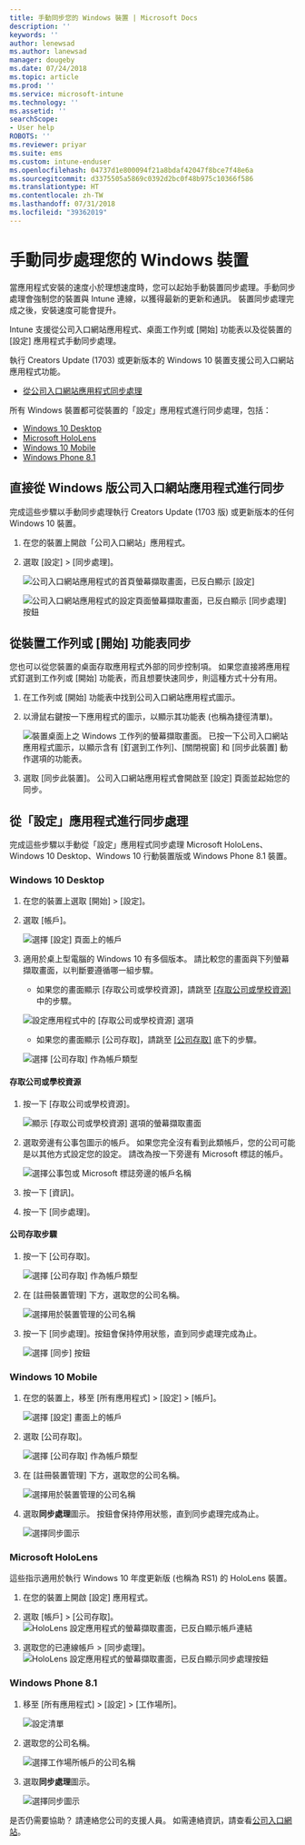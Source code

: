 ```yaml
---
title: 手動同步您的 Windows 裝置 | Microsoft Docs
description: ''
keywords: ''
author: lenewsad
ms.author: lanewsad
manager: dougeby
ms.date: 07/24/2018
ms.topic: article
ms.prod: ''
ms.service: microsoft-intune
ms.technology: ''
ms.assetid: ''
searchScope:
- User help
ROBOTS: ''
ms.reviewer: priyar
ms.suite: ems
ms.custom: intune-enduser
ms.openlocfilehash: 04737d1e800094f21a8bdaf42047f8bce7f48e6a
ms.sourcegitcommit: d3375505a5869c0392d2bc0f48b975c10366f586
ms.translationtype: HT
ms.contentlocale: zh-TW
ms.lasthandoff: 07/31/2018
ms.locfileid: "39362019"
---
```

# <a name="sync-your-windows-device-manually"></a>手動同步處理您的 Windows 裝置

當應用程式安裝的速度小於理想速度時，您可以起始手動裝置同步處理。手動同步處理會強制您的裝置與 Intune 連線，以獲得最新的更新和通訊。 裝置同步處理完成之後，安裝速度可能會提升。

Intune 支援從公司入口網站應用程式、桌面工作列或 [開始] 功能表以及從裝置的 [設定] 應用程式手動同步處理。 

執行 Creators Update (1703) 或更新版本的 Windows 10 裝置支援公司入口網站應用程式功能。 
* [從公司入口網站應用程式同步處理](#Sync-from-Company-Portal-app-for-Windows)  

所有 Windows 裝置都可從裝置的「設定」應用程式進行同步處理，包括：

* [Windows 10 Desktop](#windows-10-desktop)  
* [Microsoft HoloLens](#microsoft-hololens)   
* [Windows 10 Mobile](#windows-10-mobile)  
* [Windows Phone 8.1](#windows-phone-81)    

## <a name="sync-directly-from-company-portal-app-for-windows"></a>直接從 Windows 版公司入口網站應用程式進行同步
完成這些步驟以手動同步處理執行 Creators Update (1703 版) 或更新版本的任何 Windows 10 裝置。

1.  在您的裝置上開啟「公司入口網站」應用程式。

2.  選取 [設定] > [同步處理]。

    ![公司入口網站應用程式的首頁螢幕擷取畫面，已反白顯示 [設定]](./media/RS1_homePage_settings_04.png)  
    
    ![公司入口網站應用程式的設定頁面螢幕擷取畫面，已反白顯示 [同步處理] 按鈕](./media/RS1_settingspage_sync05.png)  

## <a name="sync-from-device-taskbar-or-start-menu"></a>從裝置工作列或 [開始] 功能表同步   

您也可以從您裝置的桌面存取應用程式外部的同步控制項。 如果您直接將應用程式釘選到工作列或 [開始] 功能表，而且想要快速同步，則這種方式十分有用。  

1. 在工作列或 [開始] 功能表中找到公司入口網站應用程式圖示。  
2. 以滑鼠右鍵按一下應用程式的圖示，以顯示其功能表 (也稱為捷徑清單)。  

    ![裝置桌面上之 Windows 工作列的螢幕擷取畫面。 已按一下公司入口網站應用程式圖示，以顯示含有 [釘選到工作列]、[關閉視窗] 和 [同步此裝置] 動作選項的功能表。](./media/sync-device-from-start-menu-1807.png)  

3. 選取 [同步此裝置]。 公司入口網站應用程式會開啟至 [設定] 頁面並起始您的同步。  

## <a name="sync-from-settings-app"></a>從「設定」應用程式進行同步處理 
完成這些步驟以手動從「設定」應用程式同步處理 Microsoft HoloLens、Windows 10 Desktop、Windows 10 行動裝置版或 Windows Phone 8.1 裝置。  

### <a name="windows-10-desktop"></a>Windows 10 Desktop
1. 在您的裝置上選取 [開始] > [設定]。

2. 選取 [帳戶]。

    ![選擇 [設定] 頁面上的帳戶](./media/win10pc-sync-2-settings-accounts.png)  

3. 適用於桌上型電腦的 Windows 10 有多個版本。 請比較您的畫面與下列螢幕擷取畫面，以判斷要遵循哪一組步驟。 

    * 如果您的畫面顯示 [存取公司或學校資源]，請跳至 [[存取公司或學校資源]](#access-work-or-school) 中的步驟。

    ![設定應用程式中的 [存取公司或學校資源] 選項](./media/w10-enroll-rs1-connect-to-work-or-school.png)  

    * 如果您的畫面顯示 [公司存取]，請跳至 [[公司存取]](#work-access) 底下的步驟。  

    ![選擇 [公司存取] 作為帳戶類型](./media/win10pc-sync-3-work-access.png)

#### <a name="access-work-or-school-steps"></a>存取公司或學校資源

1. 按一下 [存取公司或學校資源]。

    ![顯示 [存取公司或學校資源] 選項的螢幕擷取畫面](./media/w10-enroll-rs1-connect-to-work-or-school.png)  

2. 選取旁邊有公事包圖示的帳戶。 如果您完全沒有看到此類帳戶，您的公司可能是以其他方式設定您的設定。 請改為按一下旁邊有 Microsoft 標誌的帳戶。

     ![選擇公事包或 Microsoft 標誌旁邊的帳戶名稱](./media/win10pc-rs1-sync-info-button.png)

3. 按一下 [資訊]。 

4. 按一下 [同步處理]。 

#### <a name="work-access-steps"></a>公司存取步驟

1.  按一下 [公司存取]。

    ![選擇 [公司存取] 作為帳戶類型](./media/win10pc-sync-3-work-access.png)

2. 在 [註冊裝置管理] 下方，選取您的公司名稱。

    ![選擇用於裝置管理的公司名稱](./media/win10pc-sync-4-tap-com-name.png)

3. 按一下 [同步處理]。按鈕會保持停用狀態，直到同步處理完成為止。

    ![選擇 [同步] 按鈕](./media/win10pc-sync-5-tap-sync.png)  


### <a name="windows-10-mobile"></a>Windows 10 Mobile

   1. 在您的裝置上，移至 [所有應用程式] > [設定] > [帳戶]。

       ![選擇 [設定] 畫面上的帳戶](./media/win10m-sync-1-settings-accounts.png)

   2. 選取 [公司存取]。

       ![選擇 [公司存取] 作為帳戶類型](./media/win10m-sync-2-work-access.png)

   3. 在 [註冊裝置管理] 下方，選取您的公司名稱。

       ![選擇用於裝置管理的公司名稱](./media/win10m-sync-3-tap-comp-name.png)

   4. 選取**同步處理**圖示。 按鈕會保持停用狀態，直到同步處理完成為止。

       ![選擇同步圖示](./media/win10m-sync-4-tap-sync.png)  
### <a name="microsoft-hololens"></a>Microsoft HoloLens  
這些指示適用於執行 Windows 10 年度更新版 (也稱為 RS1) 的 HoloLens 裝置。 
1.  在您的裝置上開啟 [設定] 應用程式。  

2.  選取 [帳戶] > [公司存取]。  
    ![HoloLens 設定應用程式的螢幕擷取畫面，已反白顯示帳戶連結](./media/RS1_holoLens_SettingsRS1_Accounts_06.png)  

3.  選取您的已連線帳戶 > [同步處理]。![HoloLens 設定應用程式的螢幕擷取畫面，已反白顯示同步處理按鈕](./media/RS1_holoLens_SyncRS1_Sync_08.png)  

### <a name="windows-phone-81"></a>Windows Phone 8.1

1. 移至 [所有應用程式] > [設定] > [工作場所]。

    ![設定清單](./media/wp81-1-sync-settings-workplace.png)

2. 選取您的公司名稱。

    ![選擇工作場所帳戶的公司名稱](./media/wp81-2-sync-tap-compname.png)

3. 選取**同步處理**圖示。

    ![選擇同步圖示](./media/wp81-3-sync-tap-sync-button.png)

是否仍需要協助？ 請連絡您公司的支援人員。 如需連絡資訊，請查看[公司入口網站](https://portal.manage.microsoft.com#HelpDeskDialog)。
